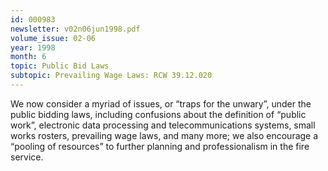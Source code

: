 ```yaml
---
id: 000983
newsletter: v02n06jun1998.pdf
volume_issue: 02-06
year: 1998
month: 6
topic: Public Bid Laws
subtopic: Prevailing Wage Laws: RCW 39.12.020
---
```


We now consider a myriad of issues, or “traps for the unwary”, under the public bidding laws, including confusions about the definition of “public work”, electronic data processing and telecommunications systems, small works rosters, prevailing wage laws, and many more; we also encourage a “pooling of resources” to further planning and professionalism in the fire service.